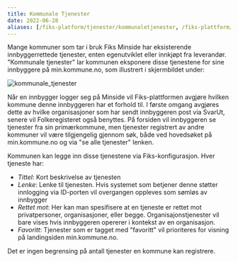 ```yaml
---
title: Kommunale Tjenester
date: 2022-06-28
aliases: [/fiks-platform/tjenester/kommunaletjenester, /fiks-plattform/tjenester/kommunaletjenester, /fiks-plattform/tjenester/minside/kommunaletjenester/]
---
```


Mange kommuner som tar i bruk Fiks Minside har eksisterende innbyggerrettede tjenester, enten egenutviklet eller innkjøpt fra leverandør. "Kommunale tjenester" lar kommunen eksponere disse tjenestene for sine innbyggere på min.kommune.no, som illustrert i skjermbildet under:

![kommunale_tjenester](/images/kommunaletjenester.png "Kommunale tjenester")

Når en innbygger logger seg på Minside vil Fiks-plattformen avgjøre hvilken kommune denne innbyggeren har et forhold til. I første omgang avgjøres dette av hvilke organisasjoner som har sendt innbyggeren post via SvarUt, senere vil Folkeregisteret også benyttes. På forsiden vil innbyggeren se tjenester fra sin primærkommune, men tjenester registrert av andre kommuner vil være tilgjengelig gjennom søk, både ved hovedsøket på min.kommune.no og via "se alle tjenester" lenken. 

Kommunen kan legge inn disse tjenestene via Fiks-konfigurasjon. Hver tjeneste har:

* _Tittel_: Kort beskrivelse av tjenesten
* _Lenke_: Lenke til tjenesten. Hvis systemet som betjener denne støtter innlogging via ID-porten vil overgangen oppleves som sømløs av innbygger
* _Rettet mot_: Her kan man spesifisere at en tjeneste er rettet mot privatpersoner, organisasjoner, eller begge. Organisajonstjenester vil bare vises hvis innbyggeren opererer i kontekst av en organisasjon. 
* _Favoritt_: Tjenester som er tagget med "favoritt" vil prioriteres for visning på landingsiden min.kommune.no.

Det er ingen begrensing på antall tjenester en kommune kan registrere.
